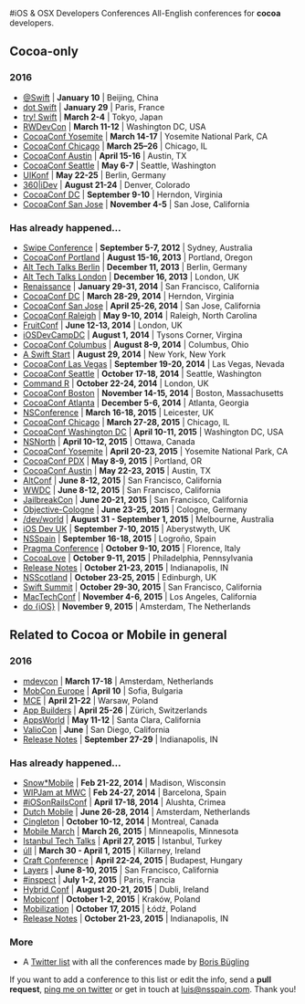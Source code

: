 #iOS & OSX Developers Conferences
All-English conferences for **cocoa** developers.

## Cocoa-only

### 2016
* [@Swift](http://atswift.io/index-en.html) | **January 10** | Beijing, China
* [dot Swift](http://www.dotswift.io) | **January 29** | Paris, France
* [try! Swift](http://www.tryswiftconf.com/en) | **March 2-4** | Tokyo, Japan
* [RWDevCon](http://www.rwdevcon.com/) | **March 11-12** | Washington DC, USA
* [CocoaConf Yosemite](http://cocoaconf.com/yosemite) | **March 14-17** | Yosemite National Park, CA
* [CocoaConf Chicago](http://cocoaconf.com/chicago-2016/home) | **March 25–26** | Chicago, IL
* [CocoaConf Austin](http://cocoaconf.com/austin-2016/home) | **April 15-16** | Austin, TX
* [CocoaConf Seattle](http://cocoaconf.com/seattle-2016/home) | **May 6-7** | Seattle, Washington
* [UIKonf](http://www.uikonf.com) | **May 22-25** | Berlin, Germany
* [360|iDev](http://360idev.com/) | **August 21-24** | Denver, Colorado
* [CocoaConf DC](http://cocoaconf.com/dc-2016/home) | **September 9-10** | Herndon, Virginia
* [CocoaConf San Jose](http://cocoaconf.com/sanjose-2016/home) | **November 4-5** | San Jose, California

### Has already happened...
* [Swipe Conference](http://swipeconference.com.au/) | **September 5-7, 2012** | Sydney, Australia
* [CocoaConf Portland](http://cocoaconf.com/portland-2013/home) | **August 15-16, 2013** | Portland, Oregon
* [Alt Tech Talks Berlin](http://www.alt-tech-talks.com) | **December 11, 2013** | Berlin, Germany
* [Alt Tech Talks London](http://www.alttechtalks.com) | **December 16, 2013** | London, UK
* [Renaissance](http://renaissance.io/2014) | **January 29-31, 2014** | San Francisco, California
* [CocoaConf DC](http://cocoaconf.com/dc-2014/home) | **March 28-29, 2014** | Herndon, Virginia
* [CocoaConf San Jose](http://cocoaconf.com/sanjose-2014/home) | **April 25-26, 2014** | San Jose, California
* [CocoaConf Raleigh](http://cocoaconf.com/raleigh-2014/home) | **May 9-10, 2014** | Raleigh, North Carolina
* [FruitConf](http://fruitconf.co/) | **June 12-13, 2014** | London, UK
* [iOSDevCampDC](http://iosdevcampdc.com/) | **August 1, 2014** | Tysons Corner, Virgina
* [CocoaConf Columbus](http://cocoaconf.com/columbus-2014/home) | **August 8-9, 2014** | Columbus, Ohio
* [A Swift Start](http://aswiftstart.com/) | **August 29, 2014** | New York, New York
* [CocoaConf Las Vegas](http://cocoaconf.com/lasvegas-2014/home) | **September 19-20, 2014** | Las Vegas, Nevada
* [CocoaConf Seattle](http://cocoaconf.com/seattle-2014/home) | **October 17-18, 2014** | Seattle, Washington
* [Command R](http://cmdrconf.com) | **October 22-24, 2014** | London, UK
* [CocoaConf Boston](http://cocoaconf.com/boston-2014/home) | **November 14-15, 2014** | Boston, Massachusetts
* [CocoaConf Atlanta](http://cocoaconf.com/atlanta-2014/home) | **December 5-6, 2014** | Atlanta, Georgia
* [NSConference](http://nsconference.com/) | **March 16-18, 2015** | Leicester, UK
* [CocoaConf Chicago](http://cocoaconf.com/chicago-2015/home) | **March 27-28, 2015** | Chicago, IL
* [CocoaConf Washington DC](http://cocoaconf.com/dc-2015/home) | **April 10-11, 2015** | Washington DC, USA
* [NSNorth](http://nsnorth.ca/) | **April 10-12, 2015** | Ottawa, Canada
* [CocoaConf Yosemite](http://cocoaconf.com/yosemite) | **April 20-23, 2015** | Yosemite National Park, CA
* [CocoaConf PDX](http://cocoaconf.com/portland-2015/home) | **May 8-9, 2015** | Portland, OR
* [CocoaConf Austin](http://cocoaconf.com/austin-2015/home) | **May 22-23, 2015** | Austin, TX
* [AltConf](http://altconf.com/) | **June 8-12, 2015** | San Francisco, California
* [WWDC](https://developer.apple.com/wwdc/) | **June 8-12, 2015** | San Francisco, California
* [JailbreakCon](http://www.jailbreakcon.com/) | **June 20-21, 2015** | San Francisco, California
* [Objective-Cologne](http://objcgn.com/) | **June 23-25, 2015** | Cologne, Germany
* [/dev/world](http://2015.devworld.com.au/) | **August 31 - September 1, 2015** | Melbourne, Australia
* [iOS Dev UK](http://www.iosdevuk.com/) | **September 7-10, 2015** | Aberystwyth, UK
* [NSSpain](http://nsspain.com/) | **September 16-18, 2015** | Logroño, Spain
* [Pragma Conference](http://pragmaconference.com) | **October 9-10, 2015** | Florence, Italy
* [CocoaLove](http://cocoalove.org) | **October 9-11, 2015** | Philadelphia, Pennsylvania
* [Release Notes](http://releasenotes.tv/conference/) | **October 21-23, 2015** | Indianapolis, IN
* [NSScotland](http://nsscotland.com/) | **October 23-25, 2015** | Edinburgh, UK
* [Swift Summit](http://www.swiftsummit.com) | **October 29-30, 2015** | San Francisco, California
* [MacTechConf](http://mactech.com/conference) | **November 4-6, 2015** | Los Angeles, California
* [do {iOS}](http://do-ios.com) | **November 9, 2015** | Amsterdam, The Netherlands

## Related to Cocoa or Mobile in general

### 2016
* [mdevcon](http://mdevcon.com/) | **March 17-18** | Amsterdam, Netherlands
* [MobCon Europe](http://mobcon.com/mobcon-europe/) | **April 10** | Sofia, Bulgaria
* [MCE](http://mceconf.com) | **April 21-22** | Warsaw, Poland
* [App Builders](https://appbuilders.ch) | **April 25-26** | Zürich, Switzerlands
* [AppsWorld](http://www.apps-world.net/northamerica/) | **May 11-12** | Santa Clara, California
* [ValioCon](http://valiocon.com/) | **June** | San Diego, California
* [Release Notes](http://releasenotes.tv/conference/) | **September 27-29** | Indianapolis, IN

### Has already happened...
* [Snow*Mobile](http://2014.snow-mobile.org/) | **Feb 21-22, 2014** | Madison, Wisconsin
* [WIPJam at MWC](http://wip.org/wip-event/wipjam-mwc14/) | **Feb 24-27, 2014** | Barcelona, Spain
* [#iOSonRailsConf](http://iosonrailsconf.eu/) | **April 17-18, 2014** | Alushta, Crimea
* [Dutch Mobile](http://www.mobileconference.nl) | **June 26-28, 2014** | Amsterdam, Netherlands
* [Çingleton](http://cingleton.com/) | **October 10-12, 2014** | Montreal, Canada
* [Mobile March](http://mobilemarchtc.com/) | **March 26, 2015** | Minneapolis, Minnesota
* [Istanbul Tech Talks](http://www.istanbultechtalks.com/) | **April 27, 2015** | Istanbul, Turkey
* [úll](http://2015.ull.ie/) | **March 30 - April 1, 2015** | Killarney, Ireland
* [Craft Conference](http://craft-conf.com/2015) | **April 22-24, 2015** | Budapest, Hungary
* [Layers](http://www.bringyourlayers.com/) | **June 8-10, 2015** | San Francisco, California
* [#inspect](http://conference.rubymotion.com/) | **July 1-2, 2015** | Paris, Francia
* [Hybrid Conf](http://hybridconf.net/) | **August 20-21, 2015** | Dubli, Ireland
* [Mobiconf](http://www.mobiconf.org/) | **October 1-2, 2015** | Kraków, Poland
* [Mobilization](http://mobilization.pl) | **October 17, 2015** | Łódź, Poland
* [Release Notes](http://releasenotes.tv/conference/) | **October 21-23, 2015** | Indianapolis, IN

### More
* A [Twitter list](https://twitter.com/NeoNacho/lists/cocoaconferences) with all the conferences made by [Boris Bügling](https://twitter.com/NeoNacho)

If you want to add a conference to this list or edit the info, send a **pull request**, [ping me on twitter](https://twitter.com/lascorbe) or get in touch at [luis@nsspain.com](mailto:luis@nsspain.com). Thank you!
